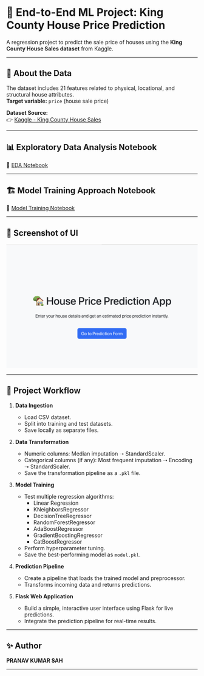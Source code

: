 # 🏡 End-to-End ML Project: King County House Price Prediction

A regression project to predict the sale price of houses using the **King County House Sales dataset** from Kaggle.

---

## 📖 About the Data

The dataset includes 21 features related to physical, locational, and structural house attributes.  
**Target variable:** `price` (house sale price)
 

**Dataset Source:**  
👉 [Kaggle - King County House Sales](https://www.kaggle.com/datasets/harlfoxem/housesalesprediction)

---

## 📊 Exploratory Data Analysis Notebook

📒 [EDA Notebook](https://github.com/Sah-Pranav/End-to-End-ML-project/blob/main/notebook/EDA.ipynb)

---

## 🏗️ Model Training Approach Notebook

📒 [Model Training Notebook](https://github.com/Sah-Pranav/End-to-End-ML-project/blob/main/notebook/MODEL_TRAINING.ipynb)

---

## 📸 Screenshot of UI

![UI Screenshot](https://github.com/Sah-Pranav/End-to-End-ML-project/blob/main/Screenshots/Screenshot01.png)

---

## 📌 Project Workflow

1. **Data Ingestion**
   - Load CSV dataset.
   - Split into training and test datasets.
   - Save locally as separate files.

2. **Data Transformation**
   - Numeric columns: Median imputation ➝ StandardScaler.
   - Categorical columns (if any): Most frequent imputation ➝ Encoding ➝ StandardScaler.
   - Save the transformation pipeline as a `.pkl` file.

3. **Model Training**
   - Test multiple regression algorithms:
     - Linear Regression  
     - KNeighborsRegressor  
     - DecisionTreeRegressor  
     - RandomForestRegressor  
     - AdaBoostRegressor  
     - GradientBoostingRegressor  
     - CatBoostRegressor  
   - Perform hyperparameter tuning.
   - Save the best-performing model as `model.pkl`.

4. **Prediction Pipeline**
   - Create a pipeline that loads the trained model and preprocessor.
   - Transforms incoming data and returns predictions.

5. **Flask Web Application**
   - Build a simple, interactive user interface using Flask for live predictions.
   - Integrate the prediction pipeline for real-time results.

---

## ✨ Author

**PRANAV KUMAR SAH**

---
